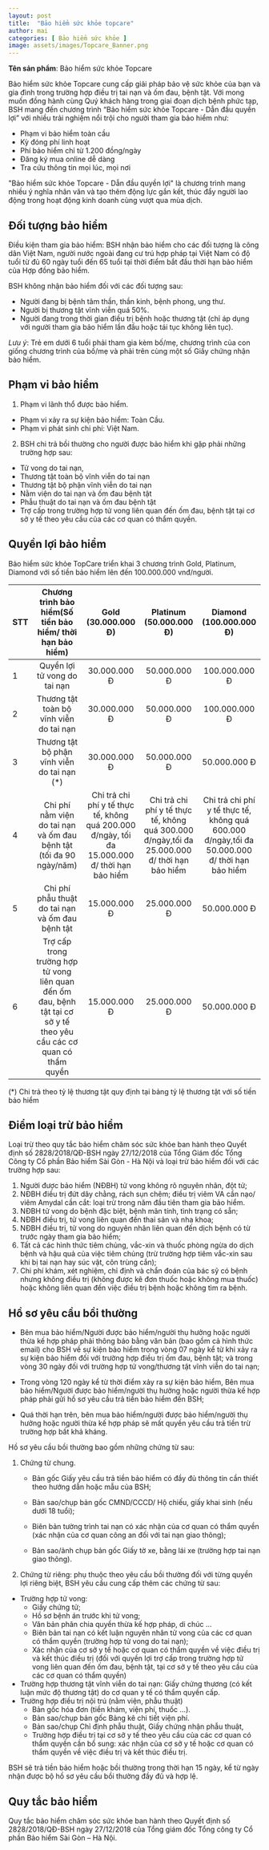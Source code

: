 ```yaml
---
layout: post
title:  "Bảo hiểm sức khỏe topcare"
author: mai
categories: [ Bảo hiểm sức khỏe ]
image: assets/images/Topcare_Banner.png
---
```

**Tên sản phẩm**: Bảo hiểm sức khỏe Topcare

Bảo hiểm sức khỏe Topcare cung cấp giải pháp bảo vệ sức khỏe của bạn và gia đình trong  trường hợp điều trị tai nạn và ốm đau, bệnh tật. Với mong muốn đồng hành cùng Quý khách hàng trong giai đoạn dịch bệnh phức tạp, BSH mang đến chương trình “Bảo hiểm sức khỏe Topcare - Dẫn đầu quyền lợi” với nhiều trải nghiệm nổi trội cho người tham gia bảo hiểm như:

- Phạm vi bảo hiểm toàn cầu
- Kỳ đóng phí linh hoạt
- Phí bảo hiểm chỉ từ 1.200 đồng/ngày
- Đăng ký mua online dễ dàng
- Tra cứu thông tin mọi lúc, mọi nơi

"Bảo hiểm sức khỏe Topcare - Dẫn đầu quyền lợi" là chương trình mang nhiều ý nghĩa nhân văn và tạo thêm động lực gắn kết, thúc đẩy người lao động trong hoạt động kinh doanh cùng vượt qua mùa dịch.

## Đối tượng bảo hiểm
Điều kiện tham gia bảo hiểm: BSH nhận bảo hiểm cho các đối tượng là công dân Việt Nam, người nước ngoài đang cư trú hợp pháp tại Việt Nam có độ tuổi từ đủ 60 ngày tuổi đến 65 tuổi tại thời điểm bắt đầu thời hạn bảo hiểm của Hợp đồng bảo hiểm.

BSH không nhận bảo hiểm đối với các đối tượng sau:

- Người đang bị bệnh tâm thần, thần kinh, bệnh phong, ung thư.
- Người bị thương tật vĩnh viễn quá 50%.
- Người đang trong thời gian điều trị bệnh hoặc thương tật (chỉ áp dụng với người tham gia bảo hiểm lần đầu hoặc tái tục không liên tục).

*Lưu ý*: Trẻ em dưới 6 tuổi phải tham gia kèm bố/mẹ, chương trình của con giống chương trình của bố/mẹ và phải trên cùng một số Giấy chứng nhận bảo hiểm.

## Phạm vi bảo hiểm

1. Phạm vi lãnh thổ được bảo hiểm.

- Phạm vi xảy ra sự kiện bảo hiểm: Toàn Cầu.
- Phạm vi phát sinh chi phí: Việt Nam.
2. BSH chi trả bồi thường cho người được bảo hiểm khi gặp phải những trường hợp sau:

- Tử vong do tai nạn,
- Thương tật toàn bộ vĩnh viễn do tai nạn
- Thương tật bộ phận vĩnh viễn do tai nạn
- Nằm viện do tai nạn và ốm đau bệnh tật
- Phẫu thuật do tai nạn và ốm đau bệnh tật
- Trợ cấp trong trường hợp tử vong liên quan đến ốm đau, bệnh tật tại cơ sở y tế theo yêu cầu của các cơ quan có thẩm quyền.

## Quyền lợi bảo hiểm

Bảo hiểm sức khỏe TopCare triển khai 3 chương trình Gold, Platinum, Diamond với số tiền bảo hiểm lên đến 100.000.000 vnđ/người.

|  STT     |Chương trình bảo hiểm(Số tiền bảo hiểm/ thời hạn bảo hiểm)      |Gold (30.000.000 Đ)   |Platinum (50.000.000 Đ)   |Diamond (100.000.000 Đ)  |
|-------|:-----------------------------------------:|:-------------:|:-------------:|:-------------:|
|1      |	Quyền lợi tử vong do tai nạn	        |30.000.000 Đ	|50.000.000 Đ	|100.000.000 Đ  |
|2      |	Thương tật toàn bộ vĩnh viễn do tai nạn	|30.000.000 Đ	|50.000.000 Đ	|100.000.000 Đ  |
|3      |	Thương tật bộ phận vĩnh viễn do tai nạn (*)	|30.000.000 Đ	|50.000.000 Đ	|50.000.000 Đ|
|4      |	Chi phí nằm viện do tai nạn và ốm đau bệnh tật (tối đa 90 ngày/năm)	|Chi trả chi phí y tế thực tế, không quá 200.000 đ/ngày, tối đa 15.000.000 đ/ thời hạn bảo hiểm|Chi trả chi phí y tế thực tế, không quá 300.000 đ/ngày,tối đa 25.000.000 đ/ thời hạn bảo hiểm | Chi trả chi phí y tế thực tế, không quá 600.000 đ/ngày,tối đa 50.000.000 đ/ thời hạn bảo hiểm|
|5      |	Chi phí phẫu thuật do tai nạn và ốm đau bệnh tật	|15.000.000 Đ	|25.000.000 Đ	|50.000.000 Đ|
|6      |	Trợ cấp trong trường hợp tử vong liên quan đến ốm đau, bệnh tật tại cơ sở y tế theo yêu cầu các cơ quan có thẩm quyền	|15.000.000 Đ|	25.000.000 Đ	|50.000.000 Đ|

(*) Chi trả theo tỷ lệ thương tật quy định tại bảng tỷ lệ thương tật với số tiền bảo hiểm


## Điểm loại trừ bảo hiểm
Loại trừ theo quy tắc bảo hiểm chăm sóc sức khỏe ban hành theo Quyết định số 2828/2018/QĐ-BSH ngày 27/12/2018 của Tổng Giám đốc Tổng Công ty Cổ phần Bảo hiểm Sài Gòn - Hà Nội và loại trừ bảo hiểm đối với các trường hợp sau:

1. Người được bảo hiểm (NĐBH) tử vong không rõ nguyên nhân, đột tử;
2. NĐBH điều trị đứt dây chằng, rách sụn chêm; điều trị viêm VA cần nạo/ viêm Amydal cần cắt: loại trừ trong năm đầu tiên tham gia bảo hiểm.
3. NĐBH tử vong do bệnh đặc biệt, bệnh mãn tính, tình trạng có sẵn;
4. NĐBH điều trị, tử vong liên quan đến thai sản và nha khoa;
5. NĐBH điều trị, tử vong do nguyên nhân liên quan đến dịch bệnh có từ trước ngày tham gia bảo hiểm;
6. Tất cả các hình thức tiêm chủng, vắc-xin và thuốc phòng ngừa do dịch bệnh và hậu quả của việc tiêm chủng (trừ trường hợp tiêm vắc-xin sau khi bị tai nạn hay súc vật, côn trùng cắn);
7. Chi phí khám, xét nghiệm, chỉ định và chẩn đoán của bác sỹ có bệnh nhưng không điều trị (không được kê đơn thuốc hoặc không mua thuốc) hoặc không liên quan đến việc điều trị bệnh hoặc không tìm ra bệnh.


## Hồ sơ yêu cầu bồi thường

- Bên mua bảo hiểm/Người được bảo hiểm/người thụ hưởng hoặc người thừa kế hợp pháp phải thông báo bằng văn bản (bao gồm cả hình thức email) cho BSH về sự kiện bảo hiểm trong vòng 07 ngày kể từ khi xảy ra sự kiện bảo hiểm đối với trường hợp điều trị ốm đau, bệnh tật; và trong vòng 30 ngày đối với trường hợp tử vong/thương tật vĩnh viễn do tai nạn;

- Trong vòng 120 ngày kể từ thời điểm xảy ra sự kiện bảo hiểm, Bên mua bảo hiểm/Người được bảo hiểm/người thụ hưởng hoặc người thừa kế hợp pháp phải gửi hồ sơ yêu cầu trả tiền bảo hiểm đến BSH;

- Quá thời hạn trên, bên mua bảo hiểm/người được bảo hiểm/người thụ hưởng hoặc người thừa kế hợp pháp sẽ mất quyền yêu cầu trả tiền trừ trường hợp bất khả kháng.

Hồ sơ yêu cầu bồi thường bao gồm những chứng từ sau:

1. Chứng từ chung.

   - Bản gốc Giấy yêu cầu trả tiền bảo hiểm có đầy đủ thông tin cần thiết theo hướng dẫn hoặc mẫu của BSH;

   - Bản sao/chụp bản gốc CMND/CCCD/ Hộ chiếu, giấy khai sinh (nếu dưới 18 tuổi);

   - Biên bản tường trình tai nạn có xác nhận của cơ quan có thẩm quyền (xác nhận của cơ quan công an đối với tai nạn giao thông);

   - Bản sao/ảnh chụp bản gốc Giấy tờ xe, bằng lái xe (trường hợp tai nạn giao thông).

2. Chứng từ riêng: phụ thuộc theo yêu cầu bồi thường đối với từng quyền lợi riêng biệt, BSH yêu cầu cung cấp thêm các chứng từ sau:

- Trường hợp tử vong:
  - Giấy chứng tử;
  - Hồ sơ bệnh án trước khi tử vong;
  - Văn bản phân chia quyền thừa kế hợp pháp, di chúc …
  - Biên bản tai nạn có kết luận nguyên nhân tử vong của các cơ quan có thẩm quyền (trường hợp tử vong do tai nạn);
  - Xác nhận của cơ sở y tế hoặc cơ quan có thẩm quyền về việc điều trị và kết thúc điều trị (đối với quyền lợi trợ cấp trong trường hợp tử vong liên quan đến ốm đau, bệnh tật, tại cơ sở y tế theo yêu cầu của các cơ quan có thẩm quyền)
- Trường hợp thương tật vĩnh viễn do tai nạn: Giấy chứng thương (có kết luận mức độ thương tật) do cơ quan y tế có thẩm quyền cấp.
- Trường hợp điều trị nội trú (nằm viện, phẫu thuật)
  - Bản gốc hóa đơn (tiền khám, viện phí, thuốc …).
  - Bản sao/chụp bản gốc Bảng kê chi tiết viện phí.
  - Bản sao/chụp Chỉ định phẫu thuật, Giấy chứng nhận phẫu thuật,
  - Trường hợp điều trị tại cơ sở y tế theo yêu cầu của các cơ quan có thẩm quyền cần bổ sung: xác nhận của cơ sở y tế hoặc cơ quan có thẩm quyền về việc điều trị và kết thúc điều trị.

BSH sẽ trả tiền bảo hiểm hoặc bồi thường trong thời hạn 15 ngày, kể từ ngày nhận được bộ hồ sơ yêu cầu bồi thường đầy đủ và hợp lệ.

## Quy tắc bảo hiểm

Quy tắc bảo hiểm chăm sóc sức khỏe ban hành theo Quyết định số 2828/2018/QĐ-BSH ngày 27/12/2018 của Tổng giám đốc Tổng công ty Cổ phần Bảo hiểm Sài Gòn – Hà Nội.